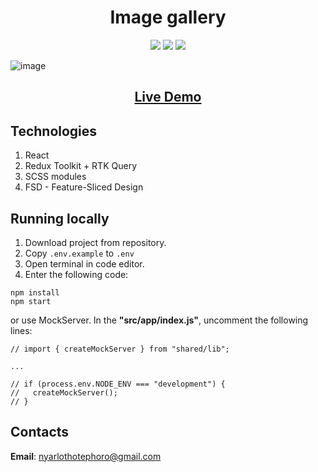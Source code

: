 <h1 align="center">Image gallery</h1>

<p align="center">
<img src="https://img.shields.io/github/followers/nyar1othotep?label=Follow&style=social">
<img src="https://img.shields.io/badge/made%20by-nyar1othotep-green">
<img src="https://img.shields.io/badge/react-18.2.0-blue">
</p>

![image](https://github.com/Nyar1othotep/image-gallery/assets/88327370/b6729b7b-8839-40f5-ba85-3b73c2492321)

<h2 align="center"><a  href="https://nyar1othotep.github.io/image-gallery/">Live Demo</a></h2>

## Technologies

1. React
2. Redux Toolkit + RTK Query
3. SCSS modules
4. FSD - Feature-Sliced Design

## Running locally

1. Download project from repository.
2. Copy `.env.example` to `.env`
3. Open terminal in code editor.
4. Enter the following code:
```
npm install
npm start
```

or use MockServer. In the **"src/app/index.js"**, uncomment the following lines:
```
// import { createMockServer } from "shared/lib";

...

// if (process.env.NODE_ENV === "development") {
//   createMockServer();
// }
```

## Contacts
**Email**: [nyarlothotephoro@gmail.com](mailto:nyarlothotephoro@gmail.com)